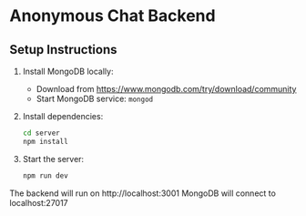 #  Anonymous Chat Backend

## Setup Instructions

1. Install MongoDB locally:
   - Download from https://www.mongodb.com/try/download/community
   - Start MongoDB service: `mongod`

2. Install dependencies:
   ```bash
   cd server
   npm install
   ```

3. Start the server:
   ```bash
   npm run dev
   ```

The backend will run on http://localhost:3001
MongoDB will connect to localhost:27017
 